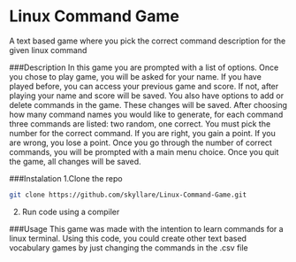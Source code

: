 # Linux Command Game
A text based game where you pick the correct command description for the given linux command

###Description
In this game you are prompted with a list of options. Once you chose to play game, you will be asked for your name. If you have played before, you can access your previous game and score. If not, after playing your name and score will be saved. You also have options to add or delete commands in the game. These changes will be saved. After choosing how many command names you would like to generate, for each command three commands are listed: two random, one correct. You must pick the number for the correct command. If you are right, you gain a point. If you are wrong, you lose a point. Once you go through the number of correct commands, you will be prompted with a main menu choice. Once you quit the game, all changes will be saved. 

###Instalation
1.Clone the repo
   ```sh
   git clone https://github.com/skyllare/Linux-Command-Game.git
   ```
2. Run code using a compiler

###Usage
This game was made with the intention to learn commands for a linux terminal. Using this code, you could create other text based vocabulary games by just changing the commands in the .csv file


